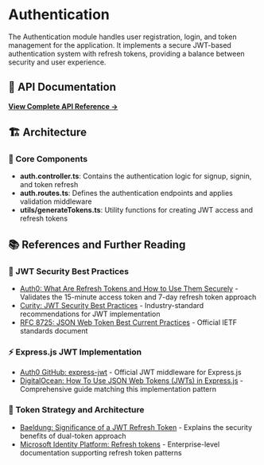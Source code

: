 # Authentication

The Authentication module handles user registration, login, and token management for the application. It implements a secure JWT-based authentication system with refresh tokens, providing a balance between security and user experience.

## 📖 API Documentation
**[View Complete API Reference →](../../../documentation/API_Documentation/auth.md)**

## 🏗️ Architecture

### 🔧 Core Components

- **auth.controller.ts**: Contains the authentication logic for signup, signin, and token refresh
- **auth.routes.ts**: Defines the authentication endpoints and applies validation middleware
- **utils/generateTokens.ts**: Utility functions for creating JWT access and refresh tokens

## 📚 References and Further Reading

### 🔐 JWT Security Best Practices
- [Auth0: What Are Refresh Tokens and How to Use Them Securely](https://auth0.com/blog/refresh-tokens-what-are-they-and-when-to-use-them/) - Validates the 15-minute access token and 7-day refresh token approach
- [Curity: JWT Security Best Practices](https://curity.io/resources/learn/jwt-best-practices/) - Industry-standard recommendations for JWT implementation
- [RFC 8725: JSON Web Token Best Current Practices](https://datatracker.ietf.org/doc/html/rfc8725) - Official IETF standards document


### ⚡ Express.js JWT Implementation
- [Auth0 GitHub: express-jwt](https://github.com/auth0/express-jwt) - Official JWT middleware for Express.js
- [DigitalOcean: How To Use JSON Web Tokens (JWTs) in Express.js](https://www.digitalocean.com/community/tutorials/nodejs-jwt-expressjs) - Comprehensive guide matching this implementation pattern


### 🎯 Token Strategy and Architecture
- [Baeldung: Significance of a JWT Refresh Token](https://www.baeldung.com/cs/json-web-token-refresh-token) - Explains the security benefits of dual-token approach
- [Microsoft Identity Platform: Refresh tokens](https://learn.microsoft.com/en-us/entra/identity-platform/refresh-tokens) - Enterprise-level documentation supporting refresh token patterns
